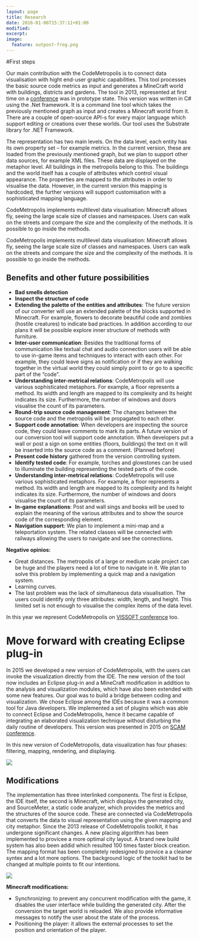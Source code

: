 ```yaml
---
layout: page
title: Research
date: 2016-01-06T15:37:11+01:00
modified:
excerpt:
image:
  feature: outpost-frog.png
---
```


#First steps

Our main contribution with the CodeMetropolis is to connect data visualisation with hight end-user graphic capabilities. This tool processes the basic source code metrics as input and generates a MineCraft world with buildings, districts and gardens. 
The tool in 2013, represented at first time on a [conference][1stconf] was in prototype state. This version was written in C# using the .Net framework. It is a command line tool which takes the previously mentioned graph as input and creates a Minecraft world from it. There are a couple of open-source API-s for every major language which support editing or creations over these worlds. Our tool uses the Substrate library for .NET Framework. 

The representation has two main levels. On the data level, each entity has its own property set – for example metrics. In the current version, these are loaded from the previously mentioned graph, but we plan to support other data sources, for example XML files. These data are displayed on the metaphor level. All buildings in the metropolis belong to this. The buildings and the world itself has a couple of attributes which control visual appearance. The properties are mapped to the attributes in order to visualise the data. However, in the current version this mapping is hardcoded, the further versions will support customisation with a sophisticated mapping language.

CodeMetropolis implements multilevel data visualisation: Minecraft allows fly, seeing the large scale size of classes and namespaces. Users can walk on the streets and compare the size and the complexity of the methods. It is possible to go inside the methods.

CodeMetropolis implements multilevel data visualisation: Minecraft allows fly, seeing the large scale size of classes and namespaces. Users can walk on the streets and compare the size and the complexity of the methods. It is possible to go inside the methods.

## Benefits and other future possibilities

* **Bad smells detection**
* **Inspect the structure of code**
* **Extending the palette of the entities and attributes**: The future version of our converter will use an extended palette of the blocks supported in Minecraft. For example, flowers to decorate beautiful code and zombies (hostile creatures) to indicate bad practices. In addition according to our plans it will be possible explore inner structure of methods with furniture. 
* **Inter-user communication**: Besides the traditional forms of communication like textual chat and audio connection users will be able to use in-game items and techniques to interact with each other. For example, they could leave signs as notification or if they are walking together in the virtual world they could simply point to or go to a specific part of the “code”.
* **Understanding inter-metrical relations**: CodeMetropolis will use various sophisticated metaphors. For example, a floor represents a method. Its width and length are mapped to its complexity and its height indicates its size. Furthermore, the number of windows and doors visualise the count of its parameters.
* **Round-trip source code management**: The changes between the source code and the metropolis will be propagated to each other. 
* **Support code annotation**: When developers are inspecting the source code, they could leave comments to mark its parts. A future version of our conversion tool will support code annotation. When developers put a wall or post a sign on some entities (floors, buildings) the text on it will be inserted into the source code as a comment. (Planned before)
* **Present code history** gathered from the version controlling system.
* **Identify tested code**: For example, torches and glowstones can be used to illuminate the building representing the tested parts of the code.
* **Understanding inter-metrical relations**: CodeMetropolis will use various sophisticated metaphors. For example, a floor represents a method. Its width and length are mapped to its complexity and its height indicates its size. Furthermore, the number of windows and doors visualise the count of its parameters.
* **In-game explanations**: Post and wall sings and books will be used to explain the meaning of the various attributes and to show the source code of the corresponding element.
* **Navigation support**: We plan to implement a mini-map and a teleportation system. The related classes will be connected with railways allowing the users to navigate and see the connections.

**Negative opinios:**

* Great distances. The metropolis of a large or medium scale project can be huge and the players need a lot of time to navigate in it. We plan to solve this problem by implementing a quick map and a navigation system.
* Learning curves.
* The last problem was the lack of simultaneous data visualisation. The users could identify only three attributes: width, length, and height. This limited set is not enough to visualise the complex items of the data level.

In this year we represent CodeMetropolis on [VISSOFT conference][2ndconf] too. 

# Move forward with creating Eclipse plug-in

In 2015 we developed a new version of CodeMetropolis, with the users can invoke the visualization directly from the IDE. The new version of the tool now includes an Eclipse plug-in and a MineCraft modification in addition to the analysis and visualization modules, which have also been extended with some new features. Our goal was to build a bridge between coding and visualization. We chose Eclipse among the IDEs because it was a common tool for Java developers. We implemented a set of plugins which was able to connect Eclipse and CodeMetropolis, hence it became capable of integrating an elaborated visualization technique without disturbing the daily routine of developers. This version was presented in 2015 on [SCAM conference][3rdconf].  

In this new version of CodeMetropolis, data visualization has four phases: filtering, mapping, rendering, and displaying. 

<img src="{{ site.url }}/images/data_visualisation.png"/>

## Modifications
The implementation has three interlinked components. The first is Eclipse, the IDE itself, the second is Minecraft, which displays the generated city, and SourceMeter, a static code analyzer, which provides the metrics and the structures of the source code. These are connected via CodeMetropolis that converts the data to  visual representation using the given mapping and city metaphor. 
Since the 2013 release of CodeMetropolis toolkit, it has undergone significant changes. A new placing algorithm has been implemented to provicee a more optimal city layout. A brand new build system has also been addid which resulted 100 times faster block creation. The mapping format has been completely redesigned to provice a a cleaner syntex and a lot more options. The background logic of the toolkit had to be changed at multiple points to fit our intentions. 

<img src="{{ site.url }}/images/overview_of_integration.png"/>

**Minecraft modifications:**

* Synchronizing: to prevent any concurrent modification with the game, it disables the user interface while building the generated city. After the conversion the target world is reloaded. We also provide informative messages to notify the user about the state of the process. 
* Positioning the player: it allows the external processes to set the position and orientation of the player.

[1stconf]: <http://geryxyz.github.io/CodeMetropolis/publications/balogh2013Bcodemetrpolis.pdf>
[2ndconf]: <http://geryxyz.github.io/CodeMetropolis/publications/balogh2013Bcodemetrpolis.pdf>
[3rdconf]: <http://geryxyz.github.io/CodeMetropolis/publications/balogh2015codemetropolis.pdf>
